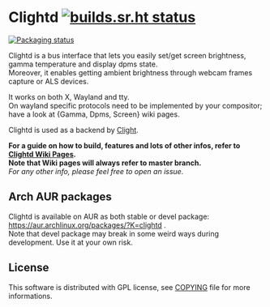 # Clightd [![builds.sr.ht status](https://builds.sr.ht/~fededp/clightd.svg)](https://builds.sr.ht/~fededp/clightd?)

[![Packaging status](https://repology.org/badge/vertical-allrepos/clightd.svg)](https://repology.org/project/clightd/versions)

Clightd is a bus interface that lets you easily set/get screen brightness, gamma temperature and display dpms state.  
Moreover, it enables getting ambient brightness through webcam frames capture or ALS devices.  

It works on both X, Wayland and tty.  
On wayland specific protocols need to be implemented by your compositor; have a look at {Gamma, Dpms, Screen} wiki pages.  

Clightd is used as a backend by [Clight](https://github.com/FedeDP/Clight).  

**For a guide on how to build, features and lots of other infos, refer to [Clightd Wiki Pages](https://github.com/FedeDP/Clightd/wiki).**  
**Note that Wiki pages will always refer to master branch.**  
*For any other info, please feel free to open an issue.*  

## Arch AUR packages
Clightd is available on AUR as both stable or devel package: https://aur.archlinux.org/packages/?K=clightd .  
Note that devel package may break in some weird ways during development. Use it at your own risk.

## License
This software is distributed with GPL license, see [COPYING](https://github.com/FedeDP/Clightd/blob/master/COPYING) file for more informations.
